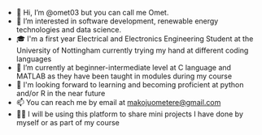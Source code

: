- 👋 Hi, I’m @omet03 but you can call me Omet.
- 👀 I’m interested in software development, renewable energy technologies and data science. 
- 🎓 I'm a first year Electrical and Electronics Engineering Student at the University of Nottingham currently trying my hand at different coding languages
- 🌱 I’m currently at beginner-intermediate level at C language and MATLAB as they have been taught in modules during my course
- 💽 I'm looking forward to learning and becoming proficient at python and/or R in the near future
- 📫 You can reach me by email at makojuometere@gmail.com
- 👩‍💻 I will be using this platform to share mini projects I have done by myself or as part of my course

<!---
omet03/omet03 is a ✨ special ✨ repository because its `README.md` (this file) appears on your GitHub profile.
You can click the Preview link to take a look at your changes.
--->
